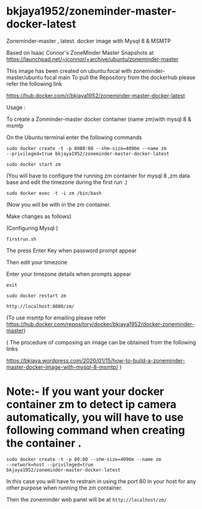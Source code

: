 # bkjaya1952/zoneminder-master-docker-latest
Zoneminder-master , latest. docker image with Mysql 8 &amp; MSMTP

Based on Isaac Connor's ZoneMinder Master Snapshots at https://launchpad.net/~iconnor/+archive/ubuntu/zoneminder-master


This image has been created on ubuntu:focal with zoneminder-master/ubuntu focal main
To pull the Repository from the dockerhub
please refer the following link

https://hub.docker.com/r/bkjaya1952/zoneminder-master-docker-latest


Usage :

To create a Zonminder-master docker container (name zm)with mysql 8 & msmtp

On the Ubuntu terminal enter the following commands

<code>sudo docker create -t -p 8080:80 --shm-size=4096m --name zm --privileged=true bkjaya1952/zoneminder-master-docker-latest</code>

<code>sudo docker start zm</code>

(You will have to configure the running zm container for mysql 8 ,zm data base and edit the timezone  during the first run .)

<code>sudo docker exec -t -i zm /bin/bash</code>

(Now  you will be with in the zm container.

Make changes as follows)

(Configuring Mysql )

<code>firstrun.sh</code>

The press Enter Key when password prompt appear 

Then edit your timezone

Enter your  timezone details when prompts appear

<code>exit</code>

<code>sudo docker restart zm</code>

<code>http://localhost:8080/zm/</code>

(To use msmtp for emailing please refer https://hub.docker.com/repository/docker/bkjaya1952/docker-zoneminder-master)

( The procedure of  composing an image can be obtained from the following links

https://bkjaya.wordpress.com/2020/01/15/how-to-build-a-zoneminder-master-docker-image-with-mysql-8-msmtp/  )

# Note:- If you want your docker container zm to detect ip camera automatically, you will have to use following command when creating the container .

<code>sudo docker create -t -p 80:80 --shm-size=4096m --name zm --network=host --privileged=true bkjaya1952/zoneminder-master-docker-latest</code>

In this case you will have to restrain in using the port 80 in your host for any other purpose when running the zm container.

Then the zoneminder web panel will be at <code>http://localhost/zm/</code>


